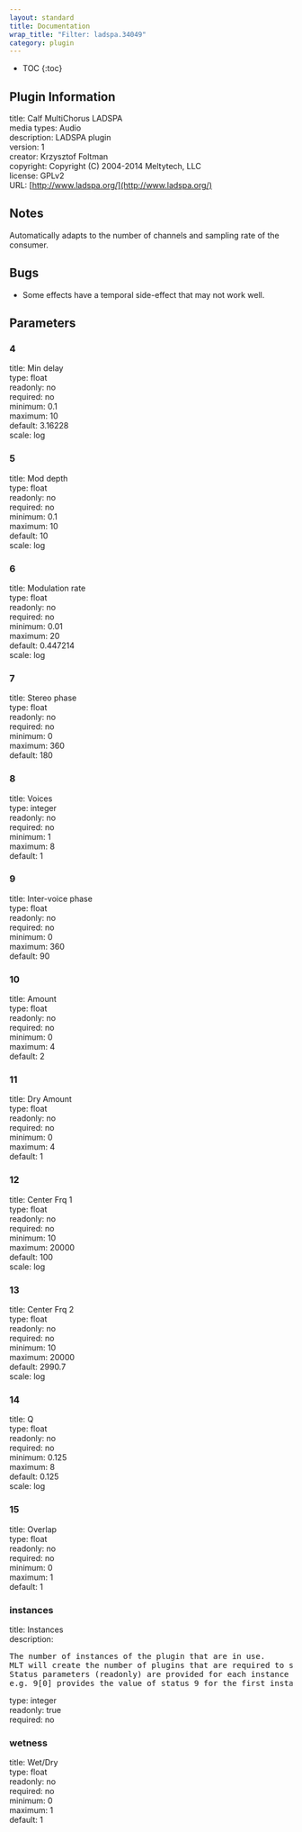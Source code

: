 ```yaml
---
layout: standard
title: Documentation
wrap_title: "Filter: ladspa.34049"
category: plugin
---
```

* TOC
{:toc}

## Plugin Information

title: Calf MultiChorus LADSPA  
media types:
Audio  
description: LADSPA plugin  
version: 1  
creator: Krzysztof Foltman  
copyright: Copyright (C) 2004-2014 Meltytech, LLC  
license: GPLv2  
URL: [http://www.ladspa.org/](http://www.ladspa.org/)  

## Notes

Automatically adapts to the number of channels and sampling rate of the consumer.

## Bugs

* Some effects have a temporal side-effect that may not work well.


## Parameters

### 4

title: Min delay    
type: float  
readonly: no  
required: no  
minimum: 0.1  
maximum: 10  
default: 3.16228  
scale: log  

### 5

title: Mod depth    
type: float  
readonly: no  
required: no  
minimum: 0.1  
maximum: 10  
default: 10  
scale: log  

### 6

title: Modulation rate    
type: float  
readonly: no  
required: no  
minimum: 0.01  
maximum: 20  
default: 0.447214  
scale: log  

### 7

title: Stereo phase    
type: float  
readonly: no  
required: no  
minimum: 0  
maximum: 360  
default: 180  

### 8

title: Voices    
type: integer  
readonly: no  
required: no  
minimum: 1  
maximum: 8  
default: 1  

### 9

title: Inter-voice phase    
type: float  
readonly: no  
required: no  
minimum: 0  
maximum: 360  
default: 90  

### 10

title: Amount    
type: float  
readonly: no  
required: no  
minimum: 0  
maximum: 4  
default: 2  

### 11

title: Dry Amount    
type: float  
readonly: no  
required: no  
minimum: 0  
maximum: 4  
default: 1  

### 12

title: Center Frq 1    
type: float  
readonly: no  
required: no  
minimum: 10  
maximum: 20000  
default: 100  
scale: log  

### 13

title: Center Frq 2    
type: float  
readonly: no  
required: no  
minimum: 10  
maximum: 20000  
default: 2990.7  
scale: log  

### 14

title: Q    
type: float  
readonly: no  
required: no  
minimum: 0.125  
maximum: 8  
default: 0.125  
scale: log  

### 15

title: Overlap    
type: float  
readonly: no  
required: no  
minimum: 0  
maximum: 1  
default: 1  

### instances

title: Instances    
description:
<pre>
The number of instances of the plugin that are in use.
MLT will create the number of plugins that are required to support the number of audio channels.
Status parameters (readonly) are provided for each instance and are accessed by specifying the instance number after the identifier (starting at zero).
e.g. 9[0] provides the value of status 9 for the first instance.
</pre>
type: integer  
readonly: true  
required: no  

### wetness

title: Wet/Dry    
type: float  
readonly: no  
required: no  
minimum: 0  
maximum: 1  
default: 1  

